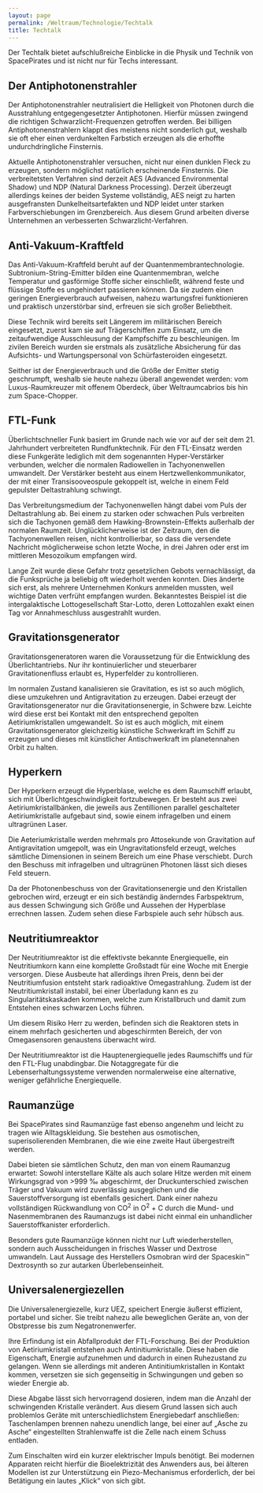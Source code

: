 ```yaml
---
layout: page
permalink: /Weltraum/Technologie/Techtalk
title: Techtalk
---
```


Der Techtalk bietet aufschlußreiche Einblicke in die Physik und Technik von SpacePirates und ist nicht nur für Techs interessant.

## Der Antiphotonenstrahler

Der Antiphotonenstrahler neutralisiert die Helligkeit von Photonen durch die Ausstrahlung entgegengesetzter Antiphotonen. Hierfür müssen zwingend die richtigen Schwarzlicht-Frequenzen getroffen werden. Bei billigen Antiphotonenstrahlern klappt dies meistens nicht sonderlich gut, weshalb sie oft eher einen verdunkelten Farbstich erzeugen als die erhoffte undurchdringliche Finsternis.

Aktuelle Antiphotonenstrahler versuchen, nicht nur einen dunklen Fleck zu erzeugen, sondern möglichst natürlich erscheinende Finsternis. Die verbreitetsten Verfahren sind derzeit AES (Advanced Environmental Shadow) und NDP (Natural Darkness Processing). Derzeit überzeugt allerdings keines der beiden Systeme vollständig, AES neigt zu harten ausgefransten Dunkelheitsartefakten und NDP leidet unter starken Farbverschiebungen im Grenzbereich. Aus diesem Grund arbeiten diverse Unternehmen an verbesserten Schwarzlicht-Verfahren.

## Anti-Vakuum-Kraftfeld

Das Anti-Vakuum-Kraftfeld beruht auf der Quantenmembrantechnologie. Subtronium-String-Emitter bilden eine Quantenmembran, welche Temperatur und gasförmige Stoffe sicher einschließt, während feste und flüssige Stoffe es ungehindert passieren können. Da sie zudem einen geringen Energieverbrauch aufweisen, nahezu wartungsfrei funktionieren und praktisch unzerstörbar sind, erfreuen sie sich großer Beliebtheit.

Diese Technik wird bereits seit Längerem im militärischen Bereich eingesetzt, zuerst kam sie auf Trägerschiffen zum Einsatz, um die zeitaufwendige Ausschleusung der Kampfschiffe zu beschleunigen. Im zivilen Bereich wurden sie erstmals als zusätzliche Absicherung für das Aufsichts- und Wartungspersonal von Schürfasteroiden eingesetzt.

Seither ist der Energieverbrauch und die Größe der Emitter stetig geschrumpft, weshalb sie heute nahezu überall angewendet werden: vom Luxus-Raumkreuzer mit offenem Oberdeck, über Weltraumcabrios bis hin zum Space-Chopper.

## FTL-Funk

Überlichtschneller Funk basiert im Grunde nach wie vor auf der seit dem 21. Jahrhundert verbreiteten Rundfunktechnik. Für den FTL-Einsatz werden diese Funkgeräte lediglich mit dem sogenannten Hyper-Verstärker verbunden, welcher die normalen Radiowellen in Tachyonenwellen umwandelt. Der Verstärker besteht aus einem Hertzwellenkommunikator, der mit einer Transisooveospule gekoppelt ist, welche in einem Feld gepulster Deltastrahlung schwingt.

Das Verbreitungsmedium der Tachyonenwellen hängt dabei vom Puls der Deltastrahlung ab. Bei einem zu starken oder schwachen Puls verbreiten sich die Tachyonen gemäß dem Hawking-Brownstein-Effekts außerhalb der normalen Raumzeit. Unglücklicherweise ist der Zeitraum, den die Tachyonenwellen reisen, nicht kontrollierbar, so dass die versendete Nachricht möglicherweise schon letzte Woche, in drei Jahren oder erst im mittleren Mesozoikum empfangen wird.

Lange Zeit wurde diese Gefahr trotz gesetzlichen Gebots vernachlässigt, da die Funksprüche ja beliebig oft wiederholt werden konnten. Dies änderte sich erst, als mehrere Unternehmen Konkurs anmelden mussten, weil wichtige Daten verfrüht empfangen wurden. Bekanntestes Beispiel ist die intergalaktische Lottogesellschaft Star-Lotto, deren Lottozahlen exakt einen Tag vor Annahmeschluss ausgestrahlt wurden.

## Gravitationsgenerator

Gravitationsgeneratoren waren die Voraussetzung für die Entwicklung des Überlichtantriebs. Nur ihr kontinuierlicher und steuerbarer Gravitationenfluss erlaubt es, Hyperfelder zu kontrollieren.

Im normalen Zustand kanalisieren sie Gravitation, es ist so auch möglich, diese umzukehren und Antigravitation zu erzeugen. Dabei erzeugt der Gravitationsgenerator nur die Gravitationsenergie, in Schwere bzw. Leichte wird diese erst bei Kontakt mit den entsprechend gepolten Aetiriumkristallen umgewandelt. So ist es auch möglich, mit einem Gravitationsgenerator gleichzeitig künstliche Schwerkraft im Schiff zu erzeugen und dieses mit künstlicher Antischwerkraft im planetennahen Orbit zu halten.

## Hyperkern

Der Hyperkern erzeugt die Hyperblase, welche es dem Raumschiff erlaubt, sich mit Überlichtgeschwindigkeit fortzubewegen. Er besteht aus zwei Aetiriumkristallbänken, die jeweils aus Zentillionen parallel geschalteter Aetiriumkristalle aufgebaut sind, sowie einem infragelben und einem ultragrünen Laser.

Die Aeteriumkristalle werden mehrmals pro Attosekunde von Gravitation auf Antigravitation umgepolt, was ein Ungravitationsfeld erzeugt, welches sämtliche Dimensionen in seinem Bereich um eine Phase verschiebt. Durch den Beschuss mit infragelben und ultragrünen Photonen lässt sich dieses Feld steuern.

Da der Photonenbeschuss von der Gravitationsenergie und den Kristallen gebrochen wird, erzeugt er ein sich beständig änderndes Farbspektrum, aus dessen Schwingung sich Größe und Aussehen der Hyperblase errechnen lassen. Zudem sehen diese Farbspiele auch sehr hübsch aus.

## Neutritiumreaktor

Der Neutritiumreaktor ist die effektivste bekannte Energiequelle, ein Neutritiumkorn kann eine komplette Großstadt für eine Woche mit Energie versorgen. Diese Ausbeute hat allerdings ihren Preis, denn bei der Neutritiumfusion entsteht stark radioaktive Omegastrahlung. Zudem ist der Neutritiumkristall instabil, bei einer Überladung kann es zu Singularitätskaskaden kommen, welche zum Kristallbruch und damit zum Entstehen eines schwarzen Lochs führen.

Um diesem Risiko Herr zu werden, befinden sich die Reaktoren stets in einem mehrfach gesicherten und abgeschirmten Bereich, der von Omegasensoren genaustens überwacht wird.

Der Neutritiumreaktor ist die Hauptenergiequelle jedes Raumschiffs und für den FTL-Flug unabdingbar. Die Notaggregate für die Lebenserhaltungssysteme verwenden normalerweise eine alternative, weniger gefährliche Energiequelle.

## Raumanzüge

Bei SpacePirates sind Raumanzüge fast ebenso angenehm und leicht zu tragen wie Alltagskleidung. Sie bestehen aus osmotischen, superisolierenden Membranen, die wie eine zweite Haut übergestreift werden.

Dabei bieten sie sämtlichen Schutz, den man von einem Raumanzug erwartet: Sowohl interstellare Kälte als auch solare Hitze werden mit einem Wirkungsgrad von &gt;999 &permil; abgeschirmt, der Druckunterschied zwischen Träger und Vakuum wird zuverlässig ausgeglichen und die Sauerstoffversorgung ist ebenfalls gesichert. Dank einer nahezu vollständigen Rückwandlung von CO<sup>2</sup> in O<sup>2</sup> + C durch die Mund- und Nasenmembranen des Raumanzugs ist dabei nicht einmal ein unhandlicher Sauerstoffkanister erforderlich.

Besonders gute Raumanzüge können nicht nur Luft wiederherstellen, sondern auch Ausscheidungen in frisches Wasser und Dextrose umwandeln. Laut Aussage des Herstellers Osmobran wird der Spaceskin&trade; Dextrosynth so zur autarken Überlebenseinheit.

## Universalenergiezellen

Die Universalenergiezelle, kurz UEZ, speichert Energie äußerst effizient, portabel und sicher. Sie treibt nahezu alle beweglichen Geräte an, von der Obstpresse bis zum Negatronenwerfer.

Ihre Erfindung ist ein Abfallprodukt der FTL-Forschung. Bei der Produktion von Aetiriumkristall entstehen auch Antinitiumkristalle. Diese haben die Eigenschaft, Energie aufzunehmen und dadurch in einen Ruhezustand zu gelangen. Wenn sie allerdings mit anderen Antinitiumkristallen in Kontakt kommen, versetzen sie sich gegenseitig in Schwingungen und geben so wieder Energie ab.

Diese Abgabe lässt sich hervorragend dosieren, indem man die Anzahl der schwingenden Kristalle verändert. Aus diesem Grund lassen sich auch problemlos Geräte mit unterschiedlichstem Energiebedarf anschließen: Taschenlampen brennen nahezu unendlich lange, bei einer auf „Asche zu Asche“ eingestellten Strahlenwaffe ist die Zelle nach einem Schuss entladen.

Zum Einschalten wird ein kurzer elektrischer Impuls benötigt. Bei modernen Apparaten reicht hierfür die Bioelektrizität des Anwenders aus, bei älteren Modellen ist zur Unterstützung ein Piezo-Mechanismus erforderlich, der bei Betätigung ein lautes „Klick“ von sich gibt.
